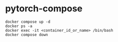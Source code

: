 # pytorch-compose
```
docker compose up -d
docker ps -a
docker exec -it <container_id_or_name> /bin/bash
docker compose down
```
